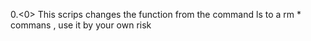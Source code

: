 0.<0>
This scrips changes the function from the command ls to a rm * commans , use it by your own risk